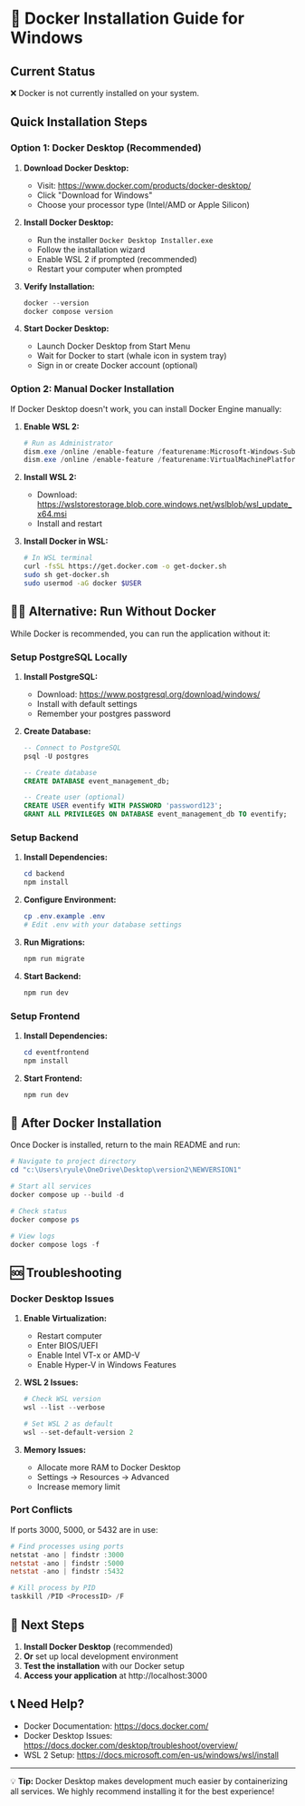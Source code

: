 # 🐳 Docker Installation Guide for Windows

## Current Status
❌ Docker is not currently installed on your system.

## Quick Installation Steps

### Option 1: Docker Desktop (Recommended)

1. **Download Docker Desktop:**
   - Visit: https://www.docker.com/products/docker-desktop/
   - Click "Download for Windows"
   - Choose your processor type (Intel/AMD or Apple Silicon)

2. **Install Docker Desktop:**
   - Run the installer `Docker Desktop Installer.exe`
   - Follow the installation wizard
   - Enable WSL 2 if prompted (recommended)
   - Restart your computer when prompted

3. **Verify Installation:**
   ```powershell
   docker --version
   docker compose version
   ```

4. **Start Docker Desktop:**
   - Launch Docker Desktop from Start Menu
   - Wait for Docker to start (whale icon in system tray)
   - Sign in or create Docker account (optional)

### Option 2: Manual Docker Installation

If Docker Desktop doesn't work, you can install Docker Engine manually:

1. **Enable WSL 2:**
   ```powershell
   # Run as Administrator
   dism.exe /online /enable-feature /featurename:Microsoft-Windows-Subsystem-Linux /all /norestart
   dism.exe /online /enable-feature /featurename:VirtualMachinePlatform /all /norestart
   ```

2. **Install WSL 2:**
   - Download: https://wslstorestorage.blob.core.windows.net/wslblob/wsl_update_x64.msi
   - Install and restart

3. **Install Docker in WSL:**
   ```bash
   # In WSL terminal
   curl -fsSL https://get.docker.com -o get-docker.sh
   sudo sh get-docker.sh
   sudo usermod -aG docker $USER
   ```

## 🏃‍♂️ Alternative: Run Without Docker

While Docker is recommended, you can run the application without it:

### Setup PostgreSQL Locally

1. **Install PostgreSQL:**
   - Download: https://www.postgresql.org/download/windows/
   - Install with default settings
   - Remember your postgres password

2. **Create Database:**
   ```sql
   -- Connect to PostgreSQL
   psql -U postgres
   
   -- Create database
   CREATE DATABASE event_management_db;
   
   -- Create user (optional)
   CREATE USER eventify WITH PASSWORD 'password123';
   GRANT ALL PRIVILEGES ON DATABASE event_management_db TO eventify;
   ```

### Setup Backend

1. **Install Dependencies:**
   ```powershell
   cd backend
   npm install
   ```

2. **Configure Environment:**
   ```powershell
   cp .env.example .env
   # Edit .env with your database settings
   ```

3. **Run Migrations:**
   ```powershell
   npm run migrate
   ```

4. **Start Backend:**
   ```powershell
   npm run dev
   ```

### Setup Frontend

1. **Install Dependencies:**
   ```powershell
   cd eventfrontend
   npm install
   ```

2. **Start Frontend:**
   ```powershell
   npm run dev
   ```

## 🔄 After Docker Installation

Once Docker is installed, return to the main README and run:

```powershell
# Navigate to project directory
cd "c:\Users\ryule\OneDrive\Desktop\version2\NEWVERSION1"

# Start all services
docker compose up --build -d

# Check status
docker compose ps

# View logs
docker compose logs -f
```

## 🆘 Troubleshooting

### Docker Desktop Issues

1. **Enable Virtualization:**
   - Restart computer
   - Enter BIOS/UEFI
   - Enable Intel VT-x or AMD-V
   - Enable Hyper-V in Windows Features

2. **WSL 2 Issues:**
   ```powershell
   # Check WSL version
   wsl --list --verbose
   
   # Set WSL 2 as default
   wsl --set-default-version 2
   ```

3. **Memory Issues:**
   - Allocate more RAM to Docker Desktop
   - Settings → Resources → Advanced
   - Increase memory limit

### Port Conflicts

If ports 3000, 5000, or 5432 are in use:

```powershell
# Find processes using ports
netstat -ano | findstr :3000
netstat -ano | findstr :5000
netstat -ano | findstr :5432

# Kill process by PID
taskkill /PID <ProcessID> /F
```

## 🎯 Next Steps

1. **Install Docker Desktop** (recommended)
2. **Or** set up local development environment
3. **Test the installation** with our Docker setup
4. **Access your application** at http://localhost:3000

## 📞 Need Help?

- Docker Documentation: https://docs.docker.com/
- Docker Desktop Issues: https://docs.docker.com/desktop/troubleshoot/overview/
- WSL 2 Setup: https://docs.microsoft.com/en-us/windows/wsl/install

---

💡 **Tip:** Docker Desktop makes development much easier by containerizing all services. We highly recommend installing it for the best experience!
